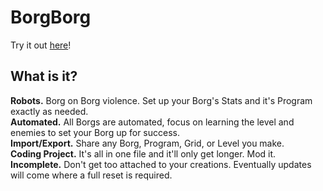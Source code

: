 # BorgBorg
Try it out [here](https://tihs-code.neocities.org/BorgBorg)!
## What is it?
**Robots.** Borg on Borg violence. Set up your Borg's Stats and it's Program exactly as needed.  
**Automated.** All Borgs are automated, focus on learning the level and enemies to set your Borg up for success.  
**Import/Export.** Share any Borg, Program, Grid, or Level you make.  
**Coding Project.** It's all in one file and it'll only get longer. Mod it.  
**Incomplete.** Don't get too attached to your creations. Eventually updates will come where a full reset is required.  